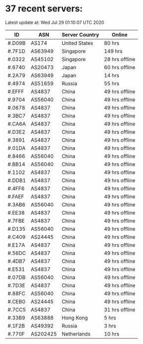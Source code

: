 # 37 recent servers:

Latest update at: Wed Jul 29 01:10:07 UTC 2020

| ID | ASN | Server Country | Online |
| -- | --- | -------------- | ------ |
| #.D09B | AS174 | United States | 80 hrs |
| #.7F1D | AS63949 | Singapore | 149 hrs |
| #.0322 | AS45102 | Singapore | 28 hrs offline |
| #.6740 | AS20473 | Japan | 60 hrs offline |
| #.2A79 | AS63949 | Japan | 14 hrs |
| #.4974 | AS51659 | Russia | 55 hrs |
| #.EFFF | AS4837 | China | 49 hrs offline |
| #.9704 | AS56040 | China | 49 hrs offline |
| #.0678 | AS4837 | China | 49 hrs offline |
| #.3BC7 | AS4837 | China | 49 hrs offline |
| #.CA6A | AS4837 | China | 49 hrs offline |
| #.D3E2 | AS4837 | China | 49 hrs offline |
| #.3891 | AS4837 | China | 49 hrs offline |
| #.01DA | AS4837 | China | 49 hrs offline |
| #.8466 | AS56040 | China | 49 hrs offline |
| #.BB14 | AS56040 | China | 49 hrs offline |
| #.1102 | AS4837 | China | 49 hrs offline |
| #.DDB1 | AS4837 | China | 49 hrs offline |
| #.4FF6 | AS4837 | China | 49 hrs offline |
| #.FAEF | AS4837 | China | 49 hrs offline |
| #.3AB6 | AS56040 | China | 49 hrs offline |
| #.EE38 | AS4837 | China | 49 hrs offline |
| #.7FBE | AS4837 | China | 49 hrs offline |
| #.D135 | AS56040 | China | 49 hrs offline |
| #.C409 | AS24445 | China | 49 hrs offline |
| #.E17A | AS4837 | China | 49 hrs offline |
| #.56DC | AS4837 | China | 49 hrs offline |
| #.4DB7 | AS4837 | China | 49 hrs offline |
| #.E531 | AS4837 | China | 49 hrs offline |
| #.07DB | AS56040 | China | 49 hrs offline |
| #.7D3E | AS4837 | China | 49 hrs offline |
| #.88FC | AS56040 | China | 49 hrs offline |
| #.CEB0 | AS24445 | China | 49 hrs offline |
| #.7CC5 | AS4837 | China | 31 hrs offline |
| #.33B9 | AS63888 | Hong Kong | 5 hrs |
| #.1F2B | AS49392 | Russia | 3 hrs |
| #.770F | AS202425 | Netherlands | 10 hrs |

